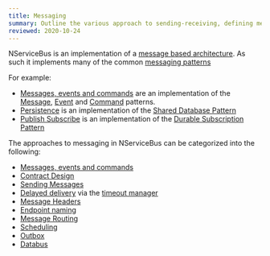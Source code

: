 ```yaml
---
title: Messaging
summary: Outline the various approach to sending-receiving, defining messages and common messaging patterns.
reviewed: 2020-10-24
---
```


NServiceBus is an implementation of a [message based architecture](https://www.enterpriseintegrationpatterns.com/patterns/messaging/Messaging.html). As such it implements many of the common [messaging patterns](https://www.enterpriseintegrationpatterns.com/patterns/messaging/index.html)

For example:

 * [Messages, events and commands](/nservicebus/messaging/messages-events-commands.md) are an implementation of the [Message](https://www.enterpriseintegrationpatterns.com/patterns/messaging/Message.html), [Event](https://www.enterpriseintegrationpatterns.com/patterns/messaging/EventMessage.html) and [Command](https://www.enterpriseintegrationpatterns.com/patterns/messaging/CommandMessage.html) patterns.
 * [Persistence](/persistence/) is an implementation of the [Shared Database Pattern](https://www.enterpriseintegrationpatterns.com/patterns/messaging/SharedDataBaseIntegration.html)
 * [Publish Subscribe](/nservicebus/messaging/publish-subscribe/) is an implementation of the [Durable Subscription Pattern](https://www.enterpriseintegrationpatterns.com/patterns/messaging/DurableSubscription.html)


The approaches to messaging in NServiceBus can be categorized into the following:

 * [Messages, events and commands](/nservicebus/messaging/messages-events-commands.md)
 * [Contract Design](/nservicebus/messaging/messages-events-commands.md)
 * [Sending Messages](/nservicebus/messaging/send-a-message.md)
 * [Delayed delivery](/nservicebus/messaging/delayed-delivery.md) via the [timeout manager](/nservicebus/messaging/timeout-manager.md)
 * [Message Headers](/nservicebus/messaging/headers.md)
 * [Endpoint naming](/nservicebus/endpoints/specify-endpoint-name.md)
 * [Message Routing](/nservicebus/messaging/routing.md)
 * [Scheduling](/nservicebus/scheduling/)
 * [Outbox](/nservicebus/outbox/)
 * [Databus](/nservicebus/messaging/databus/)